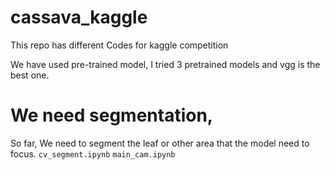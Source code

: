 # cassava_kaggle
This repo has different Codes for kaggle competition 

We have used pre-trained model, I tried 3 pretrained models and vgg is the best one. 

# We need segmentation,

So far, We need to segment the leaf or other area that the model need to focus.
`cv_segment.ipynb`
`main_cam.ipynb`
